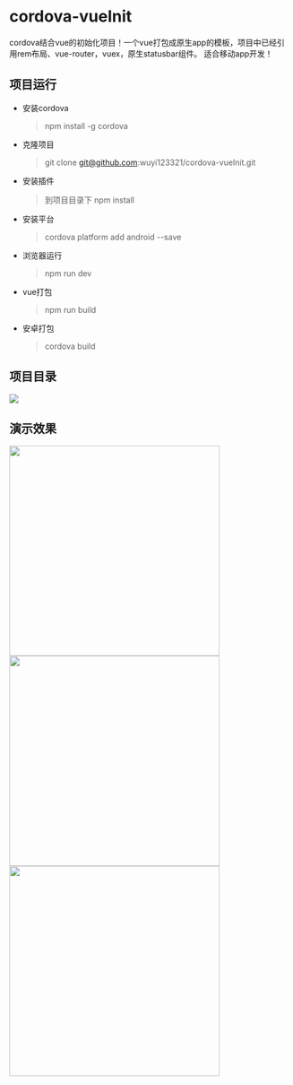 # cordova-vueInit
cordova结合vue的初始化项目！一个vue打包成原生app的模板，项目中已经引用rem布局、vue-router，vuex，原生statusbar组件。
适合移动app开发！
## 项目运行
* 安装cordova
    > npm install -g cordova
* 克隆项目
    > git clone git@github.com:wuyi123321/cordova-vueInit.git
* 安装插件
    > 到项目目录下 npm install
* 安装平台
    > cordova platform add android --save
* 浏览器运行
    > npm run dev
* vue打包
    > npm run build
* 安卓打包
    > cordova build
## 项目目录
<img src="https://wuyi12.gitee.io/wuyi123321.github.io/proImg/gitimg/cordiva-vueinit-dist.jpg" />

## 演示效果

<img src="https://wuyi12.gitee.io/wuyi123321.github.io/proImg/gitimg/cordiva-vueinit01.jpg" width="375px"/>
<img src="https://wuyi12.gitee.io/wuyi123321.github.io/proImg/gitimg/cordiva-vueinit02.jpg" width="375px"/>
<img src="https://wuyi12.gitee.io/wuyi123321.github.io/proImg/gitimg/cordiva-vueinit03.jpg" width="375px"/>

